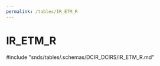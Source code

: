 ```yaml
---
permalink: /tables/IR_ETM_R
---
```

# IR\_ETM\_R
<!-- SPDX-License-Identifier: MPL-2.0 -->

<!-- ATTENTION : Ne pas supprimer ou modifier la ligne ci-dessous -->
#include "snds/tables/.schemas/DCIR_DCIRS/IR_ETM_R.md"
<!-- ATTENTION : Ne pas supprimer ou modifier la ligne ci-dessus -->
